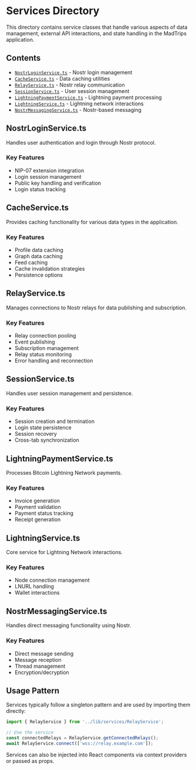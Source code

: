 # Services Directory

This directory contains service classes that handle various aspects of data management, external API interactions, and state handling in the MadTrips application.

## Contents

- [`NostrLoginService.ts`](#nostrloginservicets) - Nostr login management
- [`CacheService.ts`](#cacheservicets) - Data caching utilities
- [`RelayService.ts`](#relayservicets) - Nostr relay communication
- [`SessionService.ts`](#sessionservicets) - User session management
- [`LightningPaymentService.ts`](#lightningpaymentservicets) - Lightning payment processing
- [`LightningService.ts`](#lightningservicets) - Lightning network interactions
- [`NostrMessagingService.ts`](#nostrmessagingservicets) - Nostr-based messaging

## NostrLoginService.ts

Handles user authentication and login through Nostr protocol.

### Key Features

- NIP-07 extension integration
- Login session management
- Public key handling and verification
- Login status tracking

## CacheService.ts

Provides caching functionality for various data types in the application.

### Key Features

- Profile data caching
- Graph data caching
- Feed caching
- Cache invalidation strategies
- Persistence options

## RelayService.ts

Manages connections to Nostr relays for data publishing and subscription.

### Key Features

- Relay connection pooling
- Event publishing
- Subscription management
- Relay status monitoring
- Error handling and reconnection

## SessionService.ts

Handles user session management and persistence.

### Key Features

- Session creation and termination
- Login state persistence
- Session recovery
- Cross-tab synchronization

## LightningPaymentService.ts

Processes Bitcoin Lightning Network payments.

### Key Features

- Invoice generation
- Payment validation
- Payment status tracking
- Receipt generation

## LightningService.ts

Core service for Lightning Network interactions.

### Key Features

- Node connection management
- LNURL handling
- Wallet interactions

## NostrMessagingService.ts

Handles direct messaging functionality using Nostr.

### Key Features

- Direct message sending
- Message reception
- Thread management
- Encryption/decryption

## Usage Pattern

Services typically follow a singleton pattern and are used by importing them directly:

```typescript
import { RelayService } from '../lib/services/RelayService';

// Use the service
const connectedRelays = RelayService.getConnectedRelays();
await RelayService.connect(['wss://relay.example.com']);
```

Services can also be injected into React components via context providers or passed as props. 